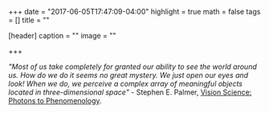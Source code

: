 +++
date = "2017-06-05T17:47:09-04:00"
highlight = true
math = false
tags = []
title = ""

[header]
  caption = ""
  image = ""

+++

*"Most of us take completely for granted our ability to see the world around us. How do we do it seems no great mystery. We just open our eyes and look! When we do, we perceive a complex array of meaningful objects located in three-dimensional space"* - Stephen E. Palmer, [Vision Science: Photons to Phenomenology](https://mitpress.mit.edu/books/vision-science).
